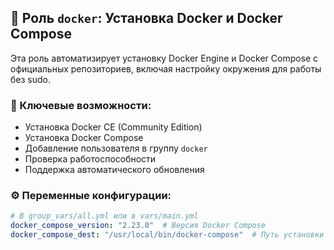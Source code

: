 ## 🐳 Роль `docker`: Установка Docker и Docker Compose

Эта роль автоматизирует установку Docker Engine и Docker Compose с официальных репозиториев, включая настройку окружения для работы без sudo.

### 🌟 Ключевые возможности:

- Установка Docker CE (Community Edition)
- Установка Docker Compose
- Добавление пользователя в группу `docker`
- Проверка работоспособности
- Поддержка автоматического обновления

### ⚙️ Переменные конфигурации:

```yaml
# В group_vars/all.yml или в vars/main.yml
docker_compose_version: "2.23.0"  # Версия Docker Compose
docker_compose_dest: "/usr/local/bin/docker-compose"  # Путь установки
